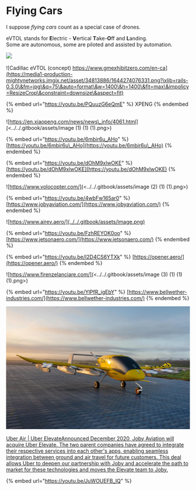 # Flying Cars





I suppose _flying cars_ count as a special case of drones.

eVTOL stands for **E**lectric - **V**ertical **T**ake-**O**ff and **L**anding.\
Some are autonomous, some are piloted and assisted by automation.

![](https://media1-production-mightynetworks.imgix.net/asset/34813873/1644274057753.png?ixlib=rails-0.3.0\&fm=jpg\&q=75\&auto=format\&w=1400\&h=1400\&fit=max\&impolicy=ResizeCrop\&constraint=downsize\&aspect=fit)

![Cadillac eVTOL (concept) https://www.gmexhibitzero.com/en-ca](https://media1-production-mightynetworks.imgix.net/asset/34813886/1644274076331.png?ixlib=rails-0.3.0\&fm=jpg\&q=75\&auto=format\&w=1400\&h=1400\&fit=max\&impolicy=ResizeCrop\&constraint=downsize\&aspect=fit)



{% embed url="https://youtu.be/PQuuzG6eQmE" %}
XPENG
{% endembed %}

![https://en.xiaopeng.com/news/news\_info/4061.html](<../../.gitbook/assets/image (1) (1) (1).png>)

{% embed url="https://youtu.be/6mbir6u_AHo" %}
[https://youtu.be/6mbir6u\_AHo](https://youtu.be/6mbir6u\_AHo)
{% endembed %}

{% embed url="https://youtu.be/dOhM9xlwOKE" %}
[https://youtu.be/dOhM9xlwOKE](https://youtu.be/dOhM9xlwOKE)
{% endembed %}

![https://www.volocopter.com/](<../../.gitbook/assets/image (2) (1) (1).png>)

{% embed url="https://youtu.be/4wbFw165ar0" %}
[https://www.jobyaviation.com/](https://www.jobyaviation.com/)
{% endembed %}

![https://www.airev.aero/](../../.gitbook/assets/image.png)

{% embed url="https://youtu.be/FzhREYOK0oo" %}
[https://www.jetsonaero.com/](https://www.jetsonaero.com/)
{% endembed %}

{% embed url="https://youtu.be/I2D4CS6YTXk" %}
[https://opener.aero/](https://opener.aero/)
{% endembed %}

![https://www.firenzelanciare.com/](<../../.gitbook/assets/image (3) (1) (1) (1).png>)

{% embed url="https://youtu.be/YlPfR_igEbY" %}
[https://www.bellwether-industries.com/](https://www.bellwether-industries.com/)
{% endembed %}

![https://wisk.aero/ (purchased by Boeing)](<../../.gitbook/assets/image (5) (1) (1).png>)

[Uber Air | Uber ElevateAnnounced December 2020, Joby Aviation will acquire Uber Elevate. The two parent companies have agreed to integrate their respective services into each other's apps, enabling seamless integration between ground and air travel for future customers. This deal allows Uber to deepen our partnership with Joby and accelerate the path to market for these technologies and moves the Elevate team to Joby.](https://www.uber.com/ca/en/elevate/)

{% embed url="https://youtu.be/JuWOUEFB_IQ" %}
